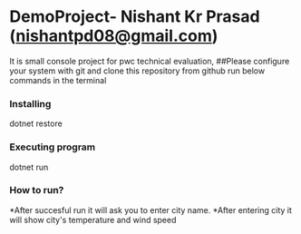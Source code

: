 # DemoProject- Nishant Kr Prasad (nishantpd08@gmail.com)
It is small console project for pwc technical evaluation,
##Please configure your system with git and clone this repository from github run below commands in the terminal
### Installing
dotnet restore
### Executing program
dotnet run
### How to run?
*After succesful run it will ask you to enter city name. 
*After entering city it will show city's temperature and wind speed
